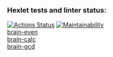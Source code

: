 ### Hexlet tests and linter status:
[![Actions Status](https://github.com/hellraze/frontend-project-44/workflows/hexlet-check/badge.svg)](https://github.com/hellraze/frontend-project-44/actions)
[![Maintainability](https://api.codeclimate.com/v1/badges/73854f324f73d089f7ca/maintainability)](https://codeclimate.com/github/hellraze/frontend-project-44/maintainability)\
[brain-even](https://asciinema.org/a/GuvFKbOzpLZq89pNMQ53njLQY)\
[brain-calc](https://asciinema.org/a/C6ZSLtODqoCLiEvvDeNobil6D)\
[brain-gcd](https://asciinema.org/a/LbovfwyHctgZVLWSEJeUtH17R)
